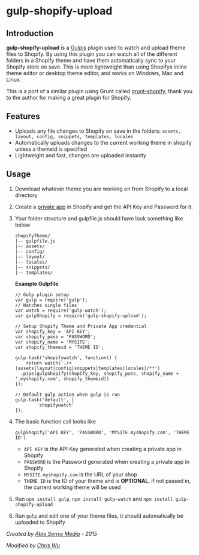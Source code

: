 gulp-shopify-upload
===================

## Introduction

**gulp-shopify-upload** is a [Gulpjs](https://github.com/gulpjs/gulp) plugin used to watch and upload theme files to Shopify.
By using this plugin you can watch all of the different folders in a Shopify theme and have them automatically sync to your Shopify store on save. This is more lightweight than using Shopifys inline theme editor or desktop theme editor, and works on Windows, Mac and Linux.

This is a port of a similar plugin using Grunt called [grunt-shopify](https://github.com/wilr/grunt-shopify), thank you to the author for making a great plugin for Shopify.
## Features

- Uploads any file changes to Shopify on save in the folders:  `assets, layout, config, snippets, templates, locales`
- Automatically uploads changes to the current working theme in shopify unless a themeid is specified
- Lightweight and fast, changes are uploaded instantly


## Usage

1. Download whatever theme you are working on from Shopify to a local directory
2. Create a [private app](http://docs.shopify.com/api/authentication/creating-a-private-app) in Shopify and get the API Key and Password for it.
3. Your folder structure and gulpfile.js should have look something like below

	```
	shopifyTheme/
	|-- gulpfile.js
	|-- assets/
	|-- config/
	|-- layout/
	|-- locales/
	|-- snippets/
	|-- templates/
	```

	**Example Gulpfile**

	```
	// Gulp plugin setup
	var gulp = require('gulp');
	// Watches single files
	var watch = require('gulp-watch');
	var gulpShopify = require('gulp-shopify-upload');

	// Setup Shopify Theme and Private App credential
	var shopify_key = 'API KEY';
	var shopify_pass = 'PASSWORD';
	var shopify_name = 'MYSITE';
	var shopify_themeid = 'THEME ID';

	gulp.task('shopifywatch', function() {
		return watch('./+(assets|layout|config|snippets|templates|locales)/**')
	  .pipe(gulpShopify(shopify_key, shopify_pass, shopify_name + '.myshopify.com', shopify_themeid))
	});

	// Default gulp action when gulp is run
	gulp.task('default', [
	        'shopifywatch'
	]);
	```

4. The basic function call looks like 

	```
	gulpShopify('API KEY', 'PASSWORD', 'MYSITE.myshopify.com', 'THEME ID')
	```

	- `API KEY` is the API Key generated when creating a private app in Shopify
	- `PASSWORD` is the Password generated when creating a private app in Shopify
	- `MYSITE.myshopify.com` is the URL of your shop
	- `THEME ID` is the ID of your theme and is **OPTIONAL**, if not passed in, the current working theme will be used

4. Run `npm install gulp`, `npm install gulp-watch` and `npm install gulp-shopify-upload`
5. Run `gulp` and edit one of your theme files, it should automatically be uploaded to Shopify


*Created by [Able Sense Media](http://ablesense.com) - 2015*

*Modified by [Chris Wu](http://github.com/amouro)*
